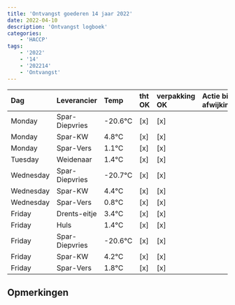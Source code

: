 ```yaml
---
title: 'Ontvangst goederen 14 jaar 2022'
date: 2022-04-10
description: 'Ontvangst logboek'
categories:
    - 'HACCP'
tags:
    - '2022'
    - '14'
    - '202214'
    - 'Ontvangst'
---
```

| Dag | Leverancier | Temp | tht OK | verpakking OK | Actie bij afwijking | Controle door |
|:---|:---|:---|:---|:---|:---|:---|
| Monday | Spar-Diepvries | -20.6°C | [x] | [x] | | DPater |
| Monday | Spar-KW | 4.8°C | [x] | [x] | | DPater |
| Monday | Spar-Vers | 1.1°C | [x] | [x] | | DPater |
| Tuesday | Weidenaar | 1.4°C | [x] | [x] | | DPater |
| Wednesday | Spar-Diepvries | -20.7°C | [x] | [x] | | WPater |
| Wednesday | Spar-KW | 4.4°C | [x] | [x] | | WPater |
| Wednesday | Spar-Vers | 0.8°C | [x] | [x] | | WPater |
| Friday | Drents-eitje | 3.4°C | [x] | [x] | | WPater |
| Friday | Huls | 1.4°C | [x] | [x] | | WPater |
| Friday | Spar-Diepvries | -20.6°C | [x] | [x] | | WPater |
| Friday | Spar-KW | 4.2°C | [x] | [x] | | WPater |
| Friday | Spar-Vers | 1.8°C | [x] | [x] | | WPater |

## Opmerkingen



